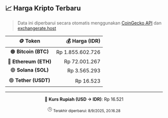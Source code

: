

<!-- HARGA_KRIPTO -->
## 📈 Harga Kripto Terbaru

> Data ini diperbarui secara otomatis menggunakan [CoinGecko API](https://www.coingecko.com/) dan [exchangerate.host](https://exchangerate.host/)

<div align="center">

| 🪙 Token | 💰 Harga (IDR) |
|:------:|---------------:|
| 🟠 **Bitcoin (BTC)**   | Rp 1.855.602.726 |
| 🔵 **Ethereum (ETH)**  | Rp 72.001.267 |
| 🟣 **Solana (SOL)**    | Rp 3.565.293 |
| 🟢 **Tether (USDT)**   | Rp 16.523 |

---

💱 **Kurs Rupiah (USD → IDR)**: Rp 16.521

🕒 <sub>Terakhir diperbarui: 8/9/2025, 20.16.28</sub>

</div>
<!-- /HARGA_KRIPTO -->
